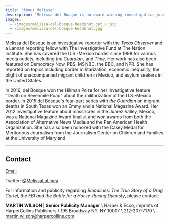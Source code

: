 ```yaml
---
title: "About Melissa"
description: "Melissa del Bosque is an award-winning investigative journalist who has covered the U.S.-Mexico border region for the past two decades."
images:
  - /images/melissa-del-bosque-headshot_opt_v.jpg
  - /images/melissa-del-bosque-headshot.jpg
---
```


Melissa del Bosque is an investigative reporter with the *Texas Observer* and a Lannan reporting fellow with The Investigative Fund at The Nation Institute. She has covered the U.S.-Mexico border since 1998 for various media outlets, including *the Guardian*, and *Time*. Her work has also been featured on Democracy Now, PBS, MSNBC, the BBC, and NPR. She has reported on topics including border militarization, economic inequality, the plight of unaccompanied migrant children in Mexico, and asylum seekers in the United States.

In 2016, del Bosque won the Hillman Prize for her investigative feature "Death on Sevenmile Road" about the militarization of the U.S.-Mexico border. In 2015 del Bosque's four-part series with *the Guardian* on migrant deaths in South Texas won an Emmy and a National Magazine Award. Her 2012 investigative feature about massacres in the Juarez Valley, Mexico, was a National Magazine Award finalist and won awards from both the Association of Alternative News Media and the Pan American Health Organization. She has also been honored with the Casey Medal for Meritorious Journalism from the Journalism Center on Children and Families at the University of Maryland.


---

## Contact

[Email](mailto:Melissadelbosque1@gmail.com)

Twitter: [@MelissaLaLinea](https://twitter.com/MelissaLaLinea/)

For information and publicity regarding *Bloodlines: The True Story of a Drug Cartel, the FBI and the Battle for a Horse-Racing Dynasty*, please contact:


**MARTIN WILSON | Senior Publicity Manager**  \\
Harper & Ecco, imprints of HarperCollins Publishers \\
195 Broadway NY, NY 10007  \\
212-207-7170 \\
[martin.wilson@harpercollins.com](mailto:martin.wilson@harpercollins.com)
